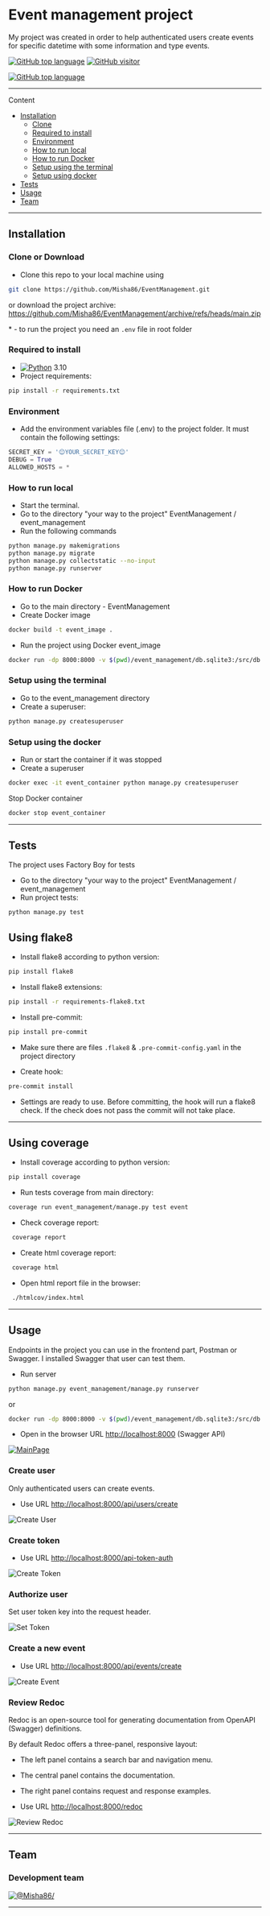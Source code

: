 # Event management project

My project was created in order to help authenticated users create events for specific datetime with some information and type events.

[![GitHub top language](https://img.shields.io/github/languages/top/Misha86/EventManagement)](https://img.shields.io/github/languages/top/Misha86/EventManagement)
[![GitHub visitor](https://visitor-badge.laobi.icu/badge?page_id=Misha86.EventManagement)](https://visitor-badge.laobi.icu/badge?page_id=Misha86Event.Management)

[![GitHub top language](https://github-readme-stats.vercel.app/api?username=Misha86&show_icons=true&hide=contribs>,prs&cache_seconds=86400&theme=default_repocard)](https://github-readme-stats.vercel.app/api?username=anuraghazra&show_icons=true&hide=contribs>,prs&cache_seconds=86400&theme=default_repocard)

---
Content

- [Installation](#installation)
  - [Clone](#clone-or-download)
  - [Required to install](#Required-to-install)
  - [Environment](#environment)
  - [How to run local](#How-to-run-local)
  - [How to run Docker](#how-to-run-docker)
  - [Setup using the terminal](#setup-using-the-terminal)
  - [Setup using docker](#setup-using-the-docker)
- [Tests](#tests)
- [Usage](#usage)
- [Team](#team)

---

## Installation

### Clone or Download

- Clone this repo to your local machine using

```bash
git clone https://github.com/Misha86/EventManagement.git
```

  or download the project archive: <https://github.com/Misha86/EventManagement/archive/refs/heads/main.zip>

<a name="footnote">*</a> - to run the project you need an `.env` file in root folder

### Required to install

- [![Python](https://docs.python.org/3.10/_static/py.svg)](https://www.python.org/downloads/release/python-3109/) 3.10
- Project requirements:

```bash
pip install -r requirements.txt
```

### Environment

- Add the environment variables file (.env) to the project folder.
It must contain the following settings:

```python
SECRET_KEY = '😊YOUR_SECRET_KEY😊'
DEBUG = True 
ALLOWED_HOSTS = *
```

### How to run local

- Start the terminal.
- Go to the directory "your way to the project" EventManagement / event_management
- Run the following commands

```bash
python manage.py makemigrations
python manage.py migrate
python manage.py collectstatic --no-input
python manage.py runserver
```

###

### How to run Docker

- Go to the main directory - EventManagement
- Create Docker image

```bash
docker build -t event_image .
```

- Run the project using Docker event_image

```bash
docker run -dp 8000:8000 -v $(pwd)/event_management/db.sqlite3:/src/db.sqlite3 --name event_container --rm event_image
```

###

### Setup using the terminal

- Go to the event_management directory
- Create a superuser:

```bash
python manage.py createsuperuser
```

###

### Setup using the docker

- Run or start the container if it was stopped
- Create a superuser

```bash
docker exec -it event_container python manage.py createsuperuser
```

Stop Docker container

```bash
docker stop event_container  
```

---

## Tests

The project uses Factory Boy for tests

- Go to the directory "your way to the project" EventManagement / event_management
- Run project tests:

```bash
python manage.py test
```

## Using flake8

- Install flake8 according to python version:

```bash
pip install flake8
```

- Install flake8 extensions:

```bash
pip install -r requirements-flake8.txt
```

- Install pre-commit:

```bash
pip install pre-commit
```

- Make sure there are files `.flake8` & `.pre-commit-config.yaml` in the project
directory

- Create hook:

```bash
pre-commit install
```

- Settings are ready to use. Before committing, the hook will run
a flake8 check. If the check does not pass the commit will not take place.

---

## Using coverage

- Install coverage according to python version:

```bash
pip install coverage
```

- Run tests coverage from main directory:

```bash
coverage run event_management/manage.py test event
```

- Check coverage report:

```bash
 coverage report
```

- Create html coverage report:

```bash
 coverage html
```

- Open html report file in the browser:

```bash
 ./htmlcov/index.html
```

---

## Usage

Endpoints in the project you can use in the frontend part, Postman or Swagger. I installed Swagger that user can test them.

- Run server

```bash
python manage.py event_management/manage.py runserver
```

or

```bash
docker run -dp 8000:8000 -v $(pwd)/event_management/db.sqlite3:/src/db.sqlite3 --name event_container --rm event_image
```

- Open in the browser URL <http://localhost:8000> (Swagger API)

[![MainPage](README_STATIC/main_page.png)](http://localhost:8000)

### Create user

Only authenticated users can create events.

- Use URL <http://localhost:8000/api/users/create>

![Create User](README_STATIC/create_user.gif)

### Create token

- Use URL <http://localhost:8000/api-token-auth>

![Create Token](README_STATIC/create_token.gif)

### Authorize user

Set user token key into the request header.

![Set Token](README_STATIC/authorize.gif)

### Create a new event

- Use URL <http://localhost:8000/api/events/create>

![Create Event](README_STATIC/create_event.gif)

### Review Redoc

Redoc is an open-source tool for generating documentation from OpenAPI (Swagger) definitions.

By default Redoc offers a three-panel, responsive layout:

- The left panel contains a search bar and navigation menu.
- The central panel contains the documentation.
- The right panel contains request and response examples.

- Use URL <http://localhost:8000/redoc>

![Review Redoc](README_STATIC/redoc.gif)

---

## Team

### Development team

[![@Misha86/](https://github.com/Misha86.png?size=200)](https://github.com/Misha86)

---
